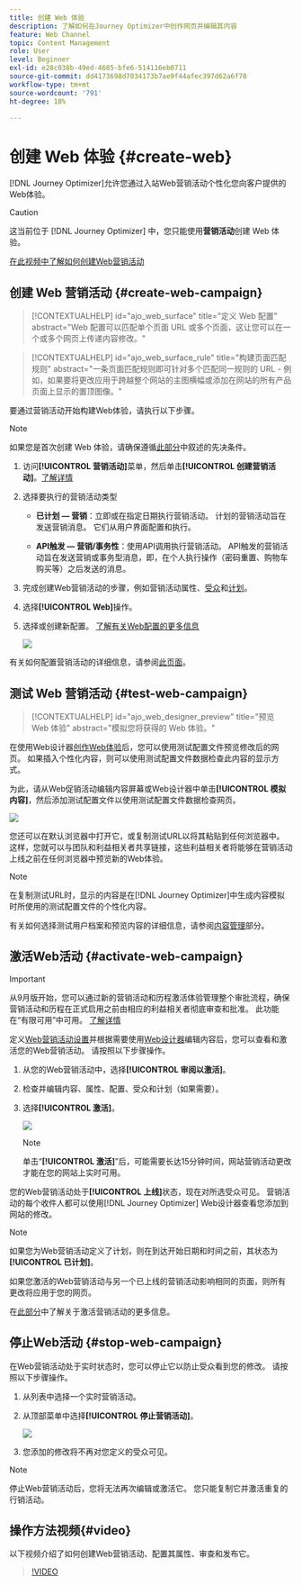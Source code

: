 ```yaml
---
title: 创建 Web 体验
description: 了解如何在Journey Optimizer中创作网页并编辑其内容
feature: Web Channel
topic: Content Management
role: User
level: Beginner
exl-id: e28c038b-49ed-4685-bfe6-514116eb0711
source-git-commit: dd4173698d7034173b7ae9f44afec397d62a6f78
workflow-type: tm+mt
source-wordcount: '791'
ht-degree: 18%

---
```


# 创建 Web 体验 {#create-web}

[!DNL Journey Optimizer]允许您通过入站Web营销活动个性化您向客户提供的Web体验。

>[!CAUTION]
>
>这当前位于 [!DNL Journey Optimizer] 中，您只能使用&#x200B;**营销活动**&#x200B;创建 Web 体验。

[在此视频中了解如何创建Web营销活动](#video)

## 创建 Web 营销活动 {#create-web-campaign}

>[!CONTEXTUALHELP]
>id="ajo_web_surface"
>title="定义 Web 配置"
>abstract="Web 配置可以匹配单个页面 URL 或多个页面，这让您可以在一个或多个网页上传递内容修改。"

>[!CONTEXTUALHELP]
>id="ajo_web_surface_rule"
>title="构建页面匹配规则"
>abstract="一条页面匹配规则即可针对多个匹配同一规则的 URL - 例如，如果要将更改应用于跨越整个网站的主图横幅或添加在网站的所有产品页面上显示的置顶图像。"

要通过营销活动开始构建Web体验，请执行以下步骤。

>[!NOTE]
>
>如果您是首次创建 Web 体验，请确保遵循[此部分](web-prerequisites.md)中叙述的先决条件。

1. 访问&#x200B;**[!UICONTROL 营销活动]**&#x200B;菜单，然后单击&#x200B;**[!UICONTROL 创建营销活动]**。[了解详情](../campaigns/create-campaign.md)


1. 选择要执行的营销活动类型

   * **已计划 — 营销**：立即或在指定日期执行营销活动。 计划的营销活动旨在发送营销消息。 它们从用户界面配置和执行。

   * **API触发 — 营销/事务性**：使用API调用执行营销活动。 API触发的营销活动旨在发送营销或事务型消息，即，在个人执行操作（密码重置、购物车购买等）之后发送的消息。

1. 完成创建Web营销活动的步骤，例如营销活动属性、[受众](../audience/about-audiences.md)和[计划](../campaigns/create-campaign.md#schedule)。

1. 选择&#x200B;**[!UICONTROL Web]**&#x200B;操作。

1. 选择或创建新配置。 [了解有关Web配置的更多信息](web-configuration.md)

   ![](assets/web-campaign-steps.png)

有关如何配置营销活动的详细信息，请参阅[此页面](../campaigns/get-started-with-campaigns.md)。

## 测试 Web 营销活动 {#test-web-campaign}

>[!CONTEXTUALHELP]
>id="ajo_web_designer_preview"
>title="预览 Web 体验"
>abstract="模拟您将获得的 Web 体验。"

在使用Web设计器[创作Web体验](edit-web-content.md)后，您可以使用测试配置文件预览修改后的网页。 如果插入个性化内容，则可以使用测试配置文件数据检查此内容的显示方式。

为此，请从Web促销活动编辑内容屏幕或Web设计器中单击&#x200B;**[!UICONTROL 模拟内容]**，然后添加测试配置文件以使用测试配置文件数据检查网页。

![](assets/web-designer-preview.png)

您还可以在默认浏览器中打开它，或复制测试URL以将其粘贴到任何浏览器中。 这样，您就可以与团队和利益相关者共享链接，这些利益相关者将能够在营销活动上线之前在任何浏览器中预览新的Web体验。

>[!NOTE]
>
>在复制测试URL时，显示的内容是在[!DNL Journey Optimizer]中生成内容模拟时所使用的测试配置文件的个性化内容。

有关如何选择测试用户档案和预览内容的详细信息，请参阅[内容管理](../content-management/preview-test.md)部分。

## 激活Web活动 {#activate-web-campaign}

>[!IMPORTANT]
>
>从9月版开始，您可以通过新的营销活动和历程激活体验管理整个审批流程，确保营销活动和历程在正式启用之前由相应的利益相关者彻底审查和批准。 此功能在“有限可用”中可用。 [了解详情](../test-approve/gs-approval.md)

定义[Web营销活动设置](#configure-web-campaign)并根据需要使用[Web设计器](edit-web-content.md#work-with-web-designer)编辑内容后，您可以查看和激活您的Web营销活动。 请按照以下步骤操作。

<!--
>[!NOTE]
>
>You can also preview your web campaign content before activating it. [Learn more](#test-web-campaign)-->

1. 从您的Web营销活动中，选择&#x200B;**[!UICONTROL 审阅以激活]**。

1. 检查并编辑内容、属性、配置、受众和计划（如果需要）。

1. 选择&#x200B;**[!UICONTROL 激活]**。

   ![](assets/web-campaign-activate.png)

   >[!NOTE]
   >
   >单击“**[!UICONTROL 激活]**”后，可能需要长达15分钟时间，网站营销活动更改才能在您的网站上实时可用。

您的Web营销活动处于&#x200B;**[!UICONTROL 上线]**&#x200B;状态，现在对所选受众可见。 营销活动的每个收件人都可以使用[!DNL Journey Optimizer] Web设计器查看您添加到网站的修改。

>[!NOTE]
>
>如果您为Web营销活动定义了计划，则在到达开始日期和时间之前，其状态为&#x200B;**[!UICONTROL 已计划]**。
>
>如果您激活的Web营销活动与另一个已上线的营销活动影响相同的页面，则所有更改将应用于您的网页。

在[此部分](../campaigns/review-activate-campaign.md)中了解关于激活营销活动的更多信息。

## 停止Web活动 {#stop-web-campaign}

在Web营销活动处于实时状态时，您可以停止它以防止受众看到您的修改。 请按照以下步骤操作。

1. 从列表中选择一个实时营销活动。

1. 从顶部菜单中选择&#x200B;**[!UICONTROL 停止营销活动]**。

   ![](assets/web-campaign-stop.png)

1. 您添加的修改将不再对您定义的受众可见。

>[!NOTE]
>
>停止Web营销活动后，您将无法再次编辑或激活它。 您只能复制它并激活重复的行销活动。

## 操作方法视频{#video}

以下视频介绍了如何创建Web营销活动、配置其属性、审查和发布它。

>[!VIDEO](https://video.tv.adobe.com/v/3418800/?quality=12&learn=on)